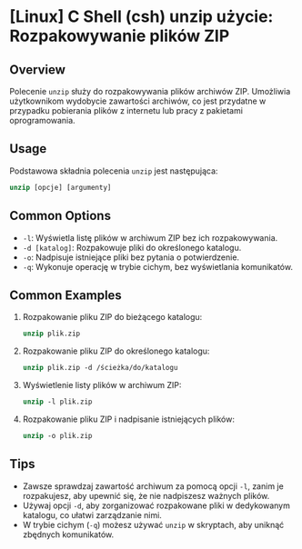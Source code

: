 # [Linux] C Shell (csh) unzip użycie: Rozpakowywanie plików ZIP

## Overview
Polecenie `unzip` służy do rozpakowywania plików archiwów ZIP. Umożliwia użytkownikom wydobycie zawartości archiwów, co jest przydatne w przypadku pobierania plików z internetu lub pracy z pakietami oprogramowania.

## Usage
Podstawowa składnia polecenia `unzip` jest następująca:

```csh
unzip [opcje] [argumenty]
```

## Common Options
- `-l`: Wyświetla listę plików w archiwum ZIP bez ich rozpakowywania.
- `-d [katalog]`: Rozpakowuje pliki do określonego katalogu.
- `-o`: Nadpisuje istniejące pliki bez pytania o potwierdzenie.
- `-q`: Wykonuje operację w trybie cichym, bez wyświetlania komunikatów.

## Common Examples
1. Rozpakowanie pliku ZIP do bieżącego katalogu:
   ```csh
   unzip plik.zip
   ```

2. Rozpakowanie pliku ZIP do określonego katalogu:
   ```csh
   unzip plik.zip -d /ścieżka/do/katalogu
   ```

3. Wyświetlenie listy plików w archiwum ZIP:
   ```csh
   unzip -l plik.zip
   ```

4. Rozpakowanie pliku ZIP i nadpisanie istniejących plików:
   ```csh
   unzip -o plik.zip
   ```

## Tips
- Zawsze sprawdzaj zawartość archiwum za pomocą opcji `-l`, zanim je rozpakujesz, aby upewnić się, że nie nadpiszesz ważnych plików.
- Używaj opcji `-d`, aby zorganizować rozpakowane pliki w dedykowanym katalogu, co ułatwi zarządzanie nimi.
- W trybie cichym (`-q`) możesz używać `unzip` w skryptach, aby uniknąć zbędnych komunikatów.